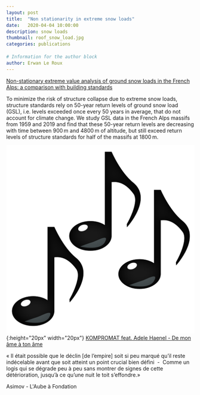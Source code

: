 ```yaml
---
layout: post
title:  "Non stationarity in extreme snow loads"
date:   2020-04-04 10:00:00
description: snow loads
thumbnail: roof_snow_load.jpg
categories: publications

# Information for the author block
author: Erwan Le Roux
---
```


<a href="https://doi.org/10.5194/nhess-20-2961-2020">Non-stationary extreme value analysis of ground snow loads in the French Alps: a comparison with building standards</a>


To minimize the risk of structure collapse due to extreme snow loads, structure standards rely on 50-year return levels of ground snow load (GSL), i.e. levels exceeded once every 50 years in average, that do not account for climate change. We study GSL data in the French Alps massifs from 1959 and 2019 and find that these 50-year return levels are decreasing with time between 900 m and 4800 m of altitude, but still exceed return levels of structure standards for half of the massifs at 1800 m.
  
![](/assets/img/notes.png){:height="20px" width="20px"} [KOMPROMAT feat. Adele Haenel - De mon âme à ton âme][link1]

[link1]: https://www.youtube.com/watch?v=Ib9RsuZPROY

« Il était possible que le déclin \[de l’empire\] soit si peu marqué qu’il reste indécelable avant que soit atteint un point crucial bien défini
 - 
Comme un logis qui se dégrade peu à peu sans montrer de signes de cette détérioration, jusqu’à ce qu’une nuit le toit s’effondre.» 

Asimov - L'Aube à Fondation
  
